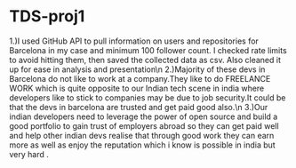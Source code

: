 # TDS-proj1
1.)I used GitHub API to pull information on users and repositories for Barcelona in my case and minimum 100 follower count. I checked rate limits to avoid hitting them, then saved the collected data as csv. Also cleaned it up for ease in analysis and presentation\n
2.)Majority of these devs in Barcelona do not like to work at a company.They like to do FREELANCE WORK which is quite opposite to our Indian tech scene in india where developers like to stick to companies may be due to job security.It could be that the devs in barcelona are trusted and get paid good also.\n
3.)Our indian developers need to leverage the power of open source and  build a good portfolio to gain trust of employers abroad so they can get paid well and help other indian devs realise that through good work they can earn more as well as enjoy the reputation which i know is possible in india but very hard .

